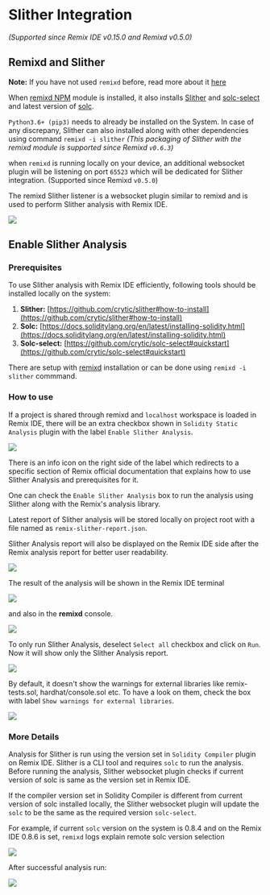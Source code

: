 Slither Integration
============

_(Supported since Remix IDE v0.15.0 and Remixd v0.5.0)_

Remixd and Slither
------------------

**Note:** If you have not used `remixd` before, read more about it [here](./remixd.html)

When [remixd NPM](https://www.npmjs.com/package/@remix-project/remixd) module is installed, it also installs [Slither](https://github.com/crytic/slither) and [solc-select](https://github.com/crytic/solc-select#quickstart) and latest version of [solc](https://docs.soliditylang.org/en/latest/installing-solidity.html).

`Python3.6+ (pip3)` needs to already be installed on the System. In case of any discrepany, Slither can also installed along with other dependencies using command `remixd -i slither` _(This packaging of Slither with the remixd module is supported since Remixd `v0.6.3`)_


 when `remixd` is running locally on your device, an additional websocket plugin will be listening on port `65523` which will be dedicated for Slither integration. (Supported since Remixd `v0.5.0`)

The remixd Slither listener is a websocket plugin similar to remixd and is used to perform Slither analysis with Remix IDE. 

![](images/a-slither-remixd.png)

Enable Slither Analysis
------------------

### Prerequisites

To use Slither analysis with Remix IDE efficiently, following tools should be installed locally on the system:

1. **Slither:** [https://github.com/crytic/slither#how-to-install](https://github.com/crytic/slither#how-to-install)
2. **Solc:** [https://docs.soliditylang.org/en/latest/installing-solidity.html](https://docs.soliditylang.org/en/latest/installing-solidity.html)
3. **Solc-select:** [https://github.com/crytic/solc-select#quickstart](https://github.com/crytic/solc-select#quickstart)

There are setup with [remixd](https://www.npmjs.com/package/@remix-project/remixd) installation or can be done using `remixd -i slither` commmand.

### How to use

If a project is shared through remixd and `localhost` workspace is loaded in Remix IDE, there will be an extra checkbox shown in `Solidity Static Analysis` plugin with the label `Enable Slither Analysis`.

![](images/a-slither-analysis.png)

There is an info icon on the right side of the label which redirects to a specific section of Remix official documentation that explains how to use Slither Analysis and prerequisites for it.

One can check the `Enable Slither Analysis` box to run the analysis using Slither along with the Remix's analysis library. 

Latest report of Slither analysis will be stored locally on project root with a file named as `remix-slither-report.json`. 

Slither Analysis report will also be displayed on the Remix IDE side after the Remix analysis report for better user readability.

![](images/a-slither-analysis-success.png)

The result of the analysis will be shown in the Remix IDE terminal 

![](images/a-slither-analysis-success-terminal.png)

and also in the **remixd** console.

![](images/a-slither-analysis-success-remixd.png)

To only run Slither Analysis, deselect `Select all` checkbox and click on `Run`. Now it will show only the Slither Analysis report.

![](images/a-slither-analysis-only.png)

By default, it doesn't show the warnings for external libraries like remix-tests.sol, hardhat/console.sol etc. To have a look on them, check the box with label `Show warnings for external libraries`.

![](images/a-slither-analysis-ext-libs.png)

### More Details

Analysis for Slither is run using the version set in `Solidity Compiler` plugin on Remix IDE. Slither is a CLI tool and requires `solc` to run the analysis. Before running the analysis, Slither websocket plugin checks if current version of solc is same as the version set in Remix IDE.

If the compiler version set in Solidity Compiler is different from current version of solc installed locally, the Slither websocket plugin will update the `solc` to be the same as the required version `solc-select`.

For example, if current `solc` version on the system is 0.8.4 and on the Remix IDE 0.8.6 is set, `remixd` logs explain remote solc version selection

![](images/a-slither-analysis-select.png)

After successful analysis run:

![](images/a-slither-analysis-select-success.png)




